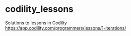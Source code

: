 # codility_lessons
Solutions to lessons in Codilty
https://app.codility.com/programmers/lessons/1-iterations/
